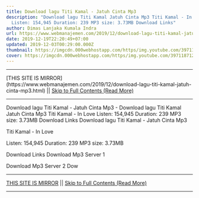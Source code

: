 ```yaml
---
title: Download lagu Titi Kamal - Jatuh Cinta Mp3
description: "Download lagu Titi Kamal Jatuh Cinta Mp3 Titi Kamal - In Love
  Listen: 154,945 Duration: 239 MP3 size: 3.73MB Download Links"
author: Dimas Lanjaka Kumala Indra
url: https://www.webmanajemen.com/2019/12/download-lagu-titi-kamal-jatuh-cinta-mp3.html
date: 2019-12-19T22:20:49+07:00
updated: 2019-12-03T00:29:00.000Z
thumbnail: https://imgcdn.000webhostapp.com/https/img.youtube.com/3971187125eaca673a7f9c11af9bf591.jpeg
cover: https://imgcdn.000webhostapp.com/https/img.youtube.com/3971187125eaca673a7f9c11af9bf591.jpeg
---
```


<hr/> [THIS SITE IS MIRROR](https://www.webmanajemen.com/2019/12/download-lagu-titi-kamal-jatuh-cinta-mp3.html) || <a href="https://www.webmanajemen.com/2019/12/download-lagu-titi-kamal-jatuh-cinta-mp3.html" rel="follow" class="button" id="read-more">Skip to Full Contents (Read More)</a> <hr/> Download lagu Titi Kamal - Jatuh Cinta Mp3 - Download lagu Titi Kamal Jatuh Cinta Mp3 Titi Kamal - In Love Listen: 154,945 Duration: 239 MP3 size: 3.73MB Download Links Download lagu Titi Kamal - Jatuh Cinta Mp3

  Titi Kamal - In Love 

  Listen: 154,945 
  Duration: 239 
  MP3 size: 3.73MB 

  Download Links 
  Download Mp3 Server 1 

  Download Mp3 Server 2 
  Dow <hr/> [THIS SITE IS MIRROR](https://www.webmanajemen.com/2019/12/download-lagu-titi-kamal-jatuh-cinta-mp3.html) || <a href="https://www.webmanajemen.com/2019/12/download-lagu-titi-kamal-jatuh-cinta-mp3.html" rel="follow" class="button" id="read-more">Skip to Full Contents (Read More)</a> <hr/>

<!--<script>document.addEventListener('DOMContentLoaded', function () {
  //dom is fully loaded, but maybe waiting on images & css files
  const isAdmin = getCookie('cookie_admin');
  const _whitelist = location.host.includes('dimaslanjaka12');
  if (!isAdmin) {
    if (_whitelist) location.replace('https://www.webmanajemen.com/2019/12/download-lagu-titi-kamal-jatuh-cinta-mp3.html');
    console.log("you aren't admin");
  } else {
    console.log('you are admin');
  }
});

/**
 * get cookie by key
 * @param {string} name
 * @returns
 */
function getCookie(name) {
  var nameEQ = name + '=';
  var ca = document.cookie.split(';');
  for (var i = 0; i < ca.length; i++) {
    var c = ca[i];
    while (c.charAt(0) == ' ') c = c.substring(1, c.length);
    if (c.indexOf(nameEQ) == 0) return c.substring(nameEQ.length, c.length);
  }
  return null;
}
</script>-->